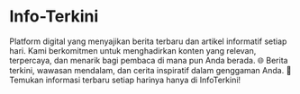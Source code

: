 # Info-Terkini
Platform digital yang menyajikan berita terbaru dan artikel informatif setiap hari. Kami berkomitmen untuk menghadirkan konten yang relevan, terpercaya, dan menarik bagi pembaca di mana pun Anda berada. 🌐 Berita terkini, wawasan mendalam, dan cerita inspiratif dalam genggaman Anda. 📍 Temukan informasi terbaru setiap harinya hanya di InfoTerkini!
